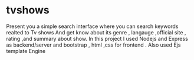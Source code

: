 # tvshows
Present you a simple search interface 
where you can search keywords realted to Tv shows 
And get know about its genre , langauge ,official site , rating ,and summary about show.
In this project I used Nodejs and Express as backend/server and bootstrap , html ,css 
for frontend . 
Also used Ejs template Engine
